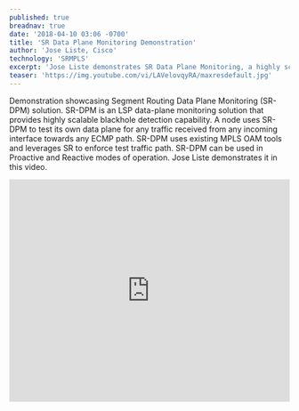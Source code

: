 ```yaml
---
published: true
breadnav: true
date: '2018-04-10 03:06 -0700'
title: 'SR Data Plane Monitoring Demonstration'
author: 'Jose Liste, Cisco'
technology: 'SRMPLS'
excerpt: 'Jose Liste demonstrates SR Data Plane Monitoring, a highly scalable monitoring solution providing blackhole detection.'
teaser: 'https://img.youtube.com/vi/LAVelovqyRA/maxresdefault.jpg'
---
```

Demonstration showcasing Segment Routing Data Plane Monitoring (SR-DPM) solution. SR-DPM is an LSP data-plane monitoring solution that provides highly scalable blackhole detection capability.
A node uses SR-DPM to test its own data plane for any traffic received from any incoming interface towards any ECMP path. SR-DPM uses existing MPLS OAM tools and leverages SR to enforce test traffic path.
SR-DPM can be used in Proactive and Reactive modes of operation. Jose Liste demonstrates it in this video.
       
<iframe width="100%" height="400px" src="https://www.youtube.com/embed/LAVelovqyRA" frameborder="0" allowfullscreen></iframe>
